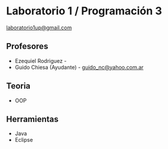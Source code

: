 # Laboratorio 1 / Programación 3
laboratorio1up@gmail.com

## Profesores
* Ezequiel Rodriguez -
* Guido Chiesa (Ayudante) - guido_nc@yahoo.com.ar

## Teoria
* OOP

## Herramientas
* Java
* Eclipse
